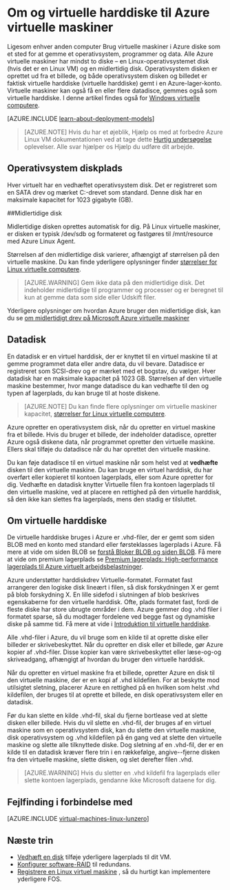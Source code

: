 <properties
    pageTitle="Om og virtuelle harddiske for Linux FOS | Microsoft Azure"
    description="Få mere at vide om de grundlæggende regler for diske og virtuelle harddiske for Linux virtuelle maskiner i Azure."
    services="virtual-machines-linux"
    documentationCenter=""
    authors="cynthn"
    manager="timlt"
    editor="tysonn"
    tags="azure-resource-manager,azure-service-management"/>

<tags
    ms.service="virtual-machines-linux"
    ms.workload="infrastructure-services"
    ms.tgt_pltfrm="vm-linux"
    ms.devlang="na"
    ms.topic="article"
    ms.date="06/16/2016"
    ms.author="cynthn"/>

# <a name="about-disks-and-vhds-for-azure-virtual-machines"></a>Om og virtuelle harddiske til Azure virtuelle maskiner

Ligesom enhver anden computer Brug virtuelle maskiner i Azure diske som et sted for at gemme et operativsystem, programmer og data. Alle Azure virtuelle maskiner har mindst to diske – en Linux-operativsystemet disk (hvis det er en Linux VM) og en midlertidig disk. Operativsystem disken er oprettet ud fra et billede, og både operativsystem disken og billedet er faktisk virtuelle harddiske (virtuelle harddiske) gemt i en Azure-lager-konto. Virtuelle maskiner kan også få en eller flere datadisce, gemmes også som virtuelle harddiske. I denne artikel findes også for [Windows virtuelle computere](virtual-machines-windows-about-disks-vhds.md).

[AZURE.INCLUDE [learn-about-deployment-models](../../includes/learn-about-deployment-models-both-include.md)]

> [AZURE.NOTE] Hvis du har et øjeblik, Hjælp os med at forbedre Azure Linux VM dokumentationen ved at tage dette [Hurtig undersøgelse](https://aka.ms/linuxdocsurvey) oplevelser. Alle svar hjælper os Hjælp du udføre dit arbejde.

## <a name="operating-system-disk"></a>Operativsystem diskplads

Hver virtuelt har en vedhæftet operativsystem disk. Det er registreret som en SATA drev og mærket C:-drevet som standard. Denne disk har en maksimale kapacitet for 1023 gigabyte (GB). 

##<a name="temporary-disk"></a>Midlertidige disk

Midlertidige disken oprettes automatisk for dig. På Linux virtuelle maskiner, er disken er typisk /dev/sdb og formateret og fastgøres til /mnt/resource med Azure Linux Agent.

Størrelsen af den midlertidige disk varierer, afhængigt af størrelsen på den virtuelle maskine. Du kan finde yderligere oplysninger finder [størrelser for Linux virtuelle computere](virtual-machines-linux-sizes.md).

>[AZURE.WARNING] Gem ikke data på den midlertidige disk. Det indeholder midlertidige til programmer og processer og er beregnet til kun at gemme data som side eller Udskift filer. 

Yderligere oplysninger om hvordan Azure bruger den midlertidige disk, kan du se [om midlertidigt drev på Microsoft Azure virtuelle maskiner](https://blogs.msdn.microsoft.com/mast/2013/12/06/understanding-the-temporary-drive-on-windows-azure-virtual-machines/)

## <a name="data-disk"></a>Datadisk

En datadisk er en virtuel harddisk, der er knyttet til en virtuel maskine til at gemme programmet data eller andre data, du vil bevare. Datadisce er registreret som SCSI-drev og er mærket med et bogstav, du vælger.  Hver datadisk har en maksimale kapacitet på 1023 GB. Størrelsen af den virtuelle maskine bestemmer, hvor mange datadisce du kan vedhæfte til den og typen af lagerplads, du kan bruge til at hoste diskene.

>[AZURE.NOTE] Du kan finde flere oplysninger om virtuelle maskiner kapacitet, [størrelser for Linux virtuelle computere](virtual-machines-linux-sizes.md).

Azure opretter en operativsystem disk, når du opretter en virtuel maskine fra et billede. Hvis du bruger et billede, der indeholder datadisce, opretter Azure også diskene data, når programmet opretter den virtuelle maskine. Ellers skal tilføje du datadisce når du har oprettet den virtuelle maskine.

Du kan føje datadisce til en virtuel maskine når som helst ved at **vedhæfte** disken til den virtuelle maskine. Du kan bruge en virtuel harddisk, du har overført eller kopieret til kontoen lagerplads, eller som Azure opretter for dig. Vedhæfte en datadisk knytter Virtuelle filen fra kontoen lagerplads til den virtuelle maskine, ved at placere en rettighed på den virtuelle harddisk, så den ikke kan slettes fra lagerplads, mens den stadig er tilsluttet.

## <a name="about-vhds"></a>Om virtuelle harddiske

De virtuelle harddiske bruges i Azure er .vhd-filer, der er gemt som siden BLOB med en konto med standard eller førsteklasses lagerplads i Azure. Få mere at vide om siden BLOB se [forstå Bloker BLOB og siden BLOB](https://msdn.microsoft.com/library/ee691964.aspx). Få mere at vide om premium lagerplads se [Premium lagerplads: High-performance lagerplads til Azure virtuelt arbejdsbelastninger](../storage/storage-premium-storage.md).

Azure understøtter harddiskdrev Virtuelle-formatet. Formatet fast arrangerer den logiske disk lineært i filen, så disk forskydningen X er gemt på blob forskydning X. En lille sidefod i slutningen af blob beskrives egenskaberne for den virtuelle harddisk. Ofte, plads formatet fast, fordi de fleste diske har store ubrugte områder i dem. Azure gemmer dog .vhd filer i formatet sparse, så du modtager fordelene ved begge fast og dynamiske diske på samme tid. Få mere at vide i [Introduktion til virtuelle harddiske](https://technet.microsoft.com/library/dd979539.aspx).

Alle .vhd-filer i Azure, du vil bruge som en kilde til at oprette diske eller billeder er skrivebeskyttet. Når du opretter en disk eller et billede, gør Azure kopier af .vhd-filer. Disse kopier kan være skrivebeskyttet eller læse-og-og skriveadgang, afhængigt af hvordan du bruger den virtuelle harddisk.

Når du opretter en virtuel maskine fra et billede, opretter Azure en disk til den virtuelle maskine, der er en kopi af .vhd kildefilen. For at beskytte mod utilsigtet sletning, placerer Azure en rettighed på en hvilken som helst .vhd kildefilen, der bruges til at oprette et billede, en disk operativsystem eller en datadisk.

Før du kan slette en kilde .vhd-fil, skal du fjerne bortlease ved at slette disken eller billede. Hvis du vil slette en .vhd-fil, der bruges af en virtuel maskine som en operativsystem disk, kan du slette den virtuelle maskine, disk operativsystem og .vhd kildefilen på én gang ved at slette den virtuelle maskine og slette alle tilknyttede diske. Dog sletning af en .vhd-fil, der er en kilde til en datadisk kræver flere trin i en rækkefølge, angive--fjerne disken fra den virtuelle maskine, slette disken, og slet derefter filen .vhd.

>[AZURE.WARNING] Hvis du sletter en .vhd kildefil fra lagerplads eller slette kontoen lagerplads, gendanne ikke Microsoft dataene for dig.


## <a name="troubleshooting"></a>Fejlfinding i forbindelse med
[AZURE.INCLUDE [virtual-machines-linux-lunzero](../../includes/virtual-machines-linux-lunzero.md)]

## <a name="next-steps"></a>Næste trin

-  [Vedhæft en disk](virtual-machines-linux-add-disk.md) tilføje yderligere lagerplads til dit VM.
-  [Konfigurer software-RAID](virtual-machines-linux-configure-raid.md) til redundans.
-  [Registrere en Linux virtuel maskine](virtual-machines-linux-classic-capture-image.md) , så du hurtigt kan implementere yderligere FOS.


